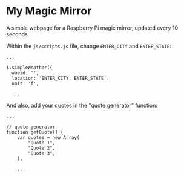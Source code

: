 # My Magic Mirror

A simple webpage for a Raspberry Pi magic mirror, updated every 10 seconds.

Within the `js/scripts.js` file, change `ENTER_CITY` and `ENTER_STATE`:

```
...

$.simpleWeather({
  woeid: '',
  location: 'ENTER_CITY, ENTER_STATE',
  unit: 'f',

  ...

```

And also, add your quotes in the "quote generator" function:

```
...

// quote generator
function getQuote() {
    var quotes = new Array(
        "Quote 1",
        "Quote 2",
        "Quote 3",
    ),

    ...

```
